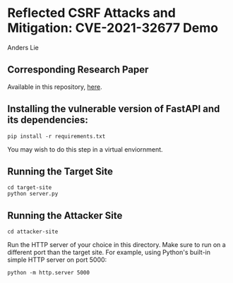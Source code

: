# Reflected CSRF Attacks and Mitigation: CVE-2021-32677 Demo

Anders Lie

## Corresponding Research Paper

Available in this repository, [here](CPRE_530_Research_Paper.pdf).

## Installing the vulnerable version of FastAPI and its dependencies:
```
pip install -r requirements.txt
```
You may wish to do this step in a virtual enviornment.

## Running the Target Site
```
cd target-site
python server.py
```

## Running the Attacker Site
```
cd attacker-site
```
Run the HTTP server of your choice in this directory.
Make sure to run on a different port than the target site.
For example, using Python's built-in simple HTTP server on port 5000:
```
python -m http.server 5000
```